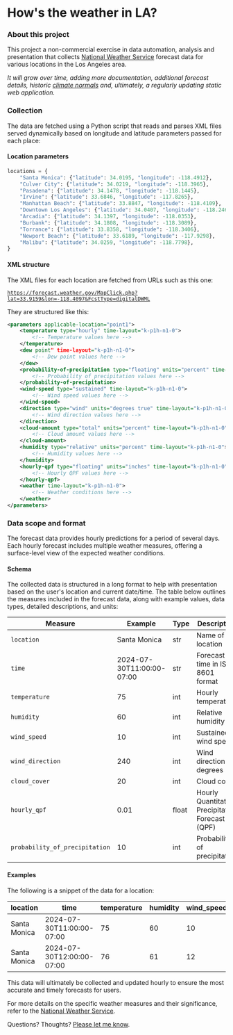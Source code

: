 # How's the weather in LA?

### About this project 
This project a non-commercial exercise in data automation, analysis and presentation that collects [National Weather Service](https://www.weather.gov/lox) forecast data for various locations in the Los Angeles area. 

*It will grow over time, adding more documentation, additional forecast details, historic [climate normals](https://www.ncei.noaa.gov/access/metadata/landing-page/bin/iso?id=gov.noaa.ncdc:C00824) and, ultimately, a regularly updating static web application.*

### Collection

The data are fetched using a Python script that reads and parses XML files served dynamically based on longitude and latitude parameters passed for each place: 

#### Location parameters

```python
locations = {
    "Santa Monica": {"latitude": 34.0195, "longitude": -118.4912},
    "Culver City": {"latitude": 34.0219, "longitude": -118.3965},
    "Pasadena": {"latitude": 34.1478, "longitude": -118.1445},
    "Irvine": {"latitude": 33.6846, "longitude": -117.8265},
    "Manhattan Beach": {"latitude": 33.8847, "longitude": -118.4109},
    "Downtown Los Angeles": {"latitude": 34.0407, "longitude": -118.2468},
    "Arcadia": {"latitude": 34.1397, "longitude": -118.0353},
    "Burbank": {"latitude": 34.1808, "longitude": -118.3089},
    "Torrance": {"latitude": 33.8358, "longitude": -118.3406},
    "Newport Beach": {"latitude": 33.6189, "longitude": -117.9298},
    "Malibu": {"latitude": 34.0259, "longitude": -118.7798},
}
```

#### XML structure

The XML files for each location are fetched from URLs such as this one: 

[`https://forecast.weather.gov/MapClick.php?lat=33.9159&lon=-118.4097&FcstType=digitalDWML`](https://forecast.weather.gov/MapClick.php?lat=33.9159&lon=-118.4097&FcstType=digitalDWML)

They are structured like this: 

```xml
<parameters applicable-location="point1">
    <temperature type="hourly" time-layout="k-p1h-n1-0">
        <!-- Temperature values here -->
    </temperature>
    <dew point" time-layout="k-p1h-n1-0">
        <!-- Dew point values here -->
    </dew>
    <probability-of-precipitation type="floating" units="percent" time-layout="k-p1h-n1-0">
        <!-- Probability of precipitation values here -->
    </probability-of-precipitation>
    <wind-speed type="sustained" time-layout="k-p1h-n1-0">
        <!-- Wind speed values here -->
    </wind-speed>
    <direction type="wind" units="degrees true" time-layout="k-p1h-n1-0">
        <!-- Wind direction values here -->
    </direction>
    <cloud-amount type="total" units="percent" time-layout="k-p1h-n1-0">
        <!-- Cloud amount values here -->
    </cloud-amount>
    <humidity type="relative" units="percent" time-layout="k-p1h-n1-0">
        <!-- Humidity values here -->
    </humidity>
    <hourly-qpf type="floating" units="inches" time-layout="k-p1h-n1-0">
        <!-- Hourly QPF values here -->
    </hourly-qpf>
    <weather time-layout="k-p1h-n1-0">
        <!-- Weather conditions here -->
    </weather>
</parameters>
```

### Data scope and format

The forecast data provides hourly predictions for a period of several days. Each hourly forecast includes multiple weather measures, offering a surface-level view of the expected weather conditions.

#### Schema

The collected data is structured in a long format to help with presentation based on the user's location and current date/time. The table below outlines the measures included in the forecast data, along with example values, data types, detailed descriptions, and units:

| Measure                       | Example | Type | Description                                        | Unit       |
|-------------------------------|---------------|-----------|----------------------------------------------------|------------|
| `location`                    | Santa Monica  | str       | Name of the location                               | N/A        |
| `time`                        | 2024-07-30T11:00:00-07:00 | str  | Forecast time in ISO 8601 format                   | N/A        |
| `temperature`                 | 75            | int       | Hourly temperature                                 | Fahrenheit |
| `humidity`                    | 60            | int       | Relative humidity                                  | Percent    |
| `wind_speed`                  | 10            | int       | Sustained wind speed                               | MPH        |
| `wind_direction`              | 240           | int       | Wind direction in degrees                          | Degrees    |
| `cloud_cover`                 | 20            | int       | Cloud cover                                        | Percent    |
| `hourly_qpf`                  | 0.01          | float     | Hourly Quantitative Precipitation Forecast (QPF)   | Inches     |
| `probability_of_precipitation`| 10            | int       | Probability of precipitation                       | Percent    |

#### Examples

The following is a snippet of the data for a location:

| location      | time                        | temperature | humidity | wind_speed | wind_direction | cloud_cover | hourly_qpf | probability_of_precipitation |
|---------------|-----------------------------|-------------|----------|------------|----------------|-------------|------------|-----------------------------|
| Santa Monica  | 2024-07-30T11:00:00-07:00   | 75          | 60       | 10         | 240            | 20          | 0.01       | 10                          |
| Santa Monica  | 2024-07-30T12:00:00-07:00   | 76          | 61       | 12         | 230            | 15          | 0.00       | 5                           |

This data will ultimately be collected and updated hourly to ensure the most accurate and timely forecasts for users. 

For more details on the specific weather measures and their significance, refer to the [National Weather Service](https://www.weather.gov/lox). 

Questions? Thoughts? [Please let me know](mailto:mattstiles@gmail.com).

